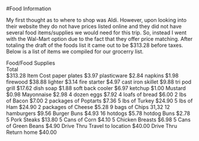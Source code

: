 #Food Information

My first thought as to where to shop was Aldi.
However, upon looking into their website they do not have prices listed online and they did not have several food items/supplies we would need for this trip. So, instead I went with the Wal-Mart option due to the fact that they offer price matching.
After totaling the draft of the foods list it came out to be $313.28 before taxes.
Below is a list of items we compiled for our grocerry list.

Food/Food Supplies	
Total	
$313.28	
Item	Cost
paper plates	$3.97
plasticware	$2.84
napkins	$1.98
firewood	$38.88
lighter	$3.14
fire starter	$4.97
cast iron skillet	$9.88
tri pod grill	$17.62
dish soap	$1.88
soft back cooler	$6.97
ketchup	$1.00
Mustard	$0.98
Mayonnaise	$2.98
4 dozen eggs	$7.92
4 loafs of bread	$6.00
2 lbs of Bacon	$7.00
2 packages of Poptarts	$7.36
5 lbs of Turkey	$24.90
5 lbs of Ham	$24.90
2 packages of Cheese	$5.28
9 bags of Chips	31,32
12 hamburgers	$9.56
Burger Buns	$4.93
16 hotdogs	$5.78
hotdog Buns	$2.78
5 Pork Steaks	$13.80
5 Cans of Corn	$4.10
5 Chicken Breasts	$6.98
5 Cans of Green Beans	$4.90
Drive Thru Travel to location	$40.00
Drive Thru Return home	$40.00
